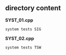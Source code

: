 ## directory content

**SYST_01.cpp**
```
system tests SIG
```

**SYST_02.cpp**
```
system tests TSW
```
